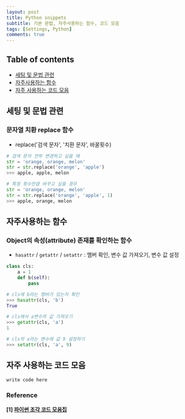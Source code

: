 ```yaml
---
layout: post
title: Python snippets
subtitle: 기본 문법, 자주사용하는 함수, 코드 모음
tags: [Settings, Python]
comments: true
---
```


## Table of contents
- [세팅 및 문법 관련](#세팅-및-문법-관련)
- [자주사용하는 함수](#자주사용하는-함수)
- [자주 사용하는 코드 모음](#자주-사용하는-코드-모음)  

## 세팅 및 문법 관련  
### 문자열 치환 replace 함수  
- replace('검색 문자', '치환 문자', 바꿀횟수)  

```python
# 검색 문자 전부 변경하고 싶을 때
str = 'orange, orange, melon'
str = str.replace('orange', 'apple')
>>> apple, apple, melon

# 특정 횟수만큼 바꾸고 싶을 경우
str = 'orange, orange, melon'
str = str.replace('orange', 'apple', 1)
>>> apple, orange, melon
```


## 자주사용하는 함수  
### Object의 속성(attribute) 존재를 확인하는 함수  
- `hasattr` / `getattr` / `setattr` : 멤버 확인, 변수 값 가져오기, 변수 값 설정  

```python
class cls:
    a = 1
    def b(self):
        pass

# cls에 b라는 멤버가 있는지 확인
>>> hasattr(cls, 'b')
True

# cls에서 a변수의 값 가져오기
>>> getattr(cls, 'a')
1

# cls의 a라는 변수에 값 9 설정하기
>>> setattr(cls, 'a', 9)
```


## 자주 사용하는 코드 모음

```python
write code here
```

### Reference
**[1] [파이썬 조각 코드 모음집](https://wikidocs.net/book/536)**  



